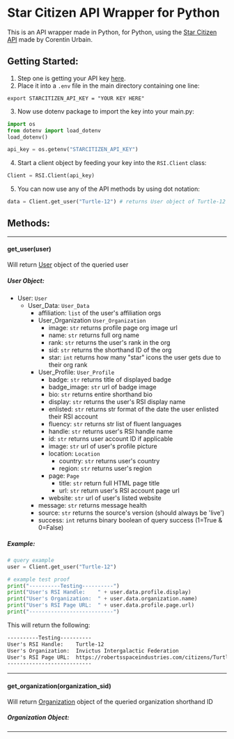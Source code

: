# Star Citizen API Wrapper for Python
This is an API wrapper made in Python, for Python, using the [Star Citizen API](https://starcitizen-api.com/) made by Corentin Urbain.


## Getting Started:
1. Step one is getting your API key [here](https://starcitizen-api.com/startup.php#getting-started).
2. Place it into a `.env` file in the main directory containing one line: 

```.env
export STARCITIZEN_API_KEY = "YOUR KEY HERE"
```

3. Now use dotenv package to import the key into your main.py: 

```python
import os
from dotenv import load_dotenv
load_dotenv()

api_key = os.getenv("STARCITIZEN_API_KEY")
```

4. Start a client object by feeding your key into the `RSI.Client` class:

```python
Client = RSI.Client(api_key)
```

5. You can now use any of the API methods by using dot notation:

```python
data = Client.get_user("Turtle-12") # returns User object of Turtle-12 user page
```

## Methods:
***
#### get_user(user)
Will return [User]() object of the queried user 

##### User Object:
- User: `User`
    - User_Data: `User_Data`
        - affiliation: `list` of the user's affiliation orgs
        - User_Organization `User_Organization`
            - image: `str` returns profile page org image url
            - name: `str` returns full org name
            - rank: `str` returns the user's rank in the org
            - sid: `str` returns the shorthand ID of the org
            - star: `int` returns how many "star" icons the user gets due to their org rank
        - User_Profile: `User_Profile`
            - badge: `str` returns title of displayed badge
            - badge_image: `str` url of badge image
            - bio: `str` returns entire shorthand bio
            - display: `str` returns the user's RSI display name
            - enlisted: `str` returns str format of the date the user enlisted their RSI account
            - fluency: `str` returns str list of fluent languages
            - handle: `str` returns user's RSI handle name
            - id: `str` returns user account ID if applicable
            - image: `str` url of user's profile picture
            - location: `Location`
                - country: `str` returns user's country
                - region: `str` returns user's region
            - page: `Page`
                - title: `str` return full HTML page title
                - url: `str` return user's RSI account page url
            - website: `str` url of user's listed website
        - message: `str` returns message health
        - source: `str` returns the source's version (should always be 'live')
        - success: `int` returns binary boolean of query success (1=True & 0=False)

##### Example:
```python
# query example
user = Client.get_user("Turtle-12")

# example test proof
print("----------Testing----------")
print("User's RSI Handle:    " + user.data.profile.display)
print("User's Organization:  " + user.data.organization.name)
print("User's RSI Page URL:  " + user.data.profile.page.url)
print("---------------------------")
```

This will return the following:

```txt
----------Testing----------
User's RSI Handle:    Turtle-12
User's Organization:  Invictus Intergalactic Federation
User's RSI Page URL:  https://robertsspaceindustries.com/citizens/Turtle-12
---------------------------
```
***
#### get_organization(organization_sid)
Will return [Organization]() object of the queried organization shorthand ID

##### Organization Object:

***
